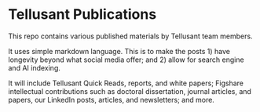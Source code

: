# Tellusant Publications
This repo contains various published materials by Tellusant team members. 

It uses simple markdown language. This is to make the posts 1) have longevity beyond what social media offer; and 2) allow for search engine and AI indexing.

It will include Tellusant Quick Reads, reports, and white papers; Figshare intellectual contributions such as doctoral dissertation, journal articles, and papers, our LinkedIn posts, articles, and newsletters; and more.
